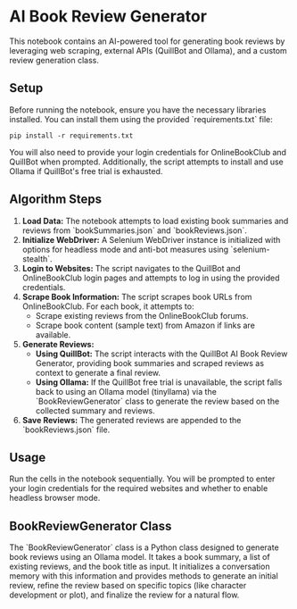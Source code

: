 <!DOCTYPE html>
<html>
<head>
<title>AI Book Review Generator</title>
</head>
<body>

<h1>AI Book Review Generator</h1>

<p>This notebook contains an AI-powered tool for generating book reviews by leveraging web scraping, external APIs (QuillBot and Ollama), and a custom review generation class.</p>

<h2>Setup</h2>

<p>Before running the notebook, ensure you have the necessary libraries installed. You can install them using the provided `requirements.txt` file:</p>

<pre><code>pip install -r requirements.txt</code></pre>

<p>You will also need to provide your login credentials for OnlineBookClub and QuillBot when prompted. Additionally, the script attempts to install and use Ollama if QuillBot's free trial is exhausted.</p>

<h2>Algorithm Steps</h2>

<ol>
  <li><strong>Load Data:</strong> The notebook attempts to load existing book summaries and reviews from `bookSummaries.json` and `bookReviews.json`.</li>
  <li><strong>Initialize WebDriver:</strong> A Selenium WebDriver instance is initialized with options for headless mode and anti-bot measures using `selenium-stealth`.</li>
  <li><strong>Login to Websites:</strong> The script navigates to the QuillBot and OnlineBookClub login pages and attempts to log in using the provided credentials.</li>
  <li><strong>Scrape Book Information:</strong> The script scrapes book URLs from OnlineBookClub. For each book, it attempts to:
    <ul>
      <li>Scrape existing reviews from the OnlineBookClub forums.</li>
      <li>Scrape book content (sample text) from Amazon if links are available.</li>
    </ul>
  </li>
  <li><strong>Generate Reviews:</strong>
    <ul>
      <li><strong>Using QuillBot:</strong> The script interacts with the QuillBot AI Book Review Generator, providing book summaries and scraped reviews as context to generate a final review.</li>
      <li><strong>Using Ollama:</strong> If the QuillBot free trial is unavailable, the script falls back to using an Ollama model (tinyllama) via the `BookReviewGenerator` class to generate the review based on the collected summary and reviews.</li>
    </ul>
  </li>
  <li><strong>Save Reviews:</strong> The generated reviews are appended to the `bookReviews.json` file.</li>
</ol>

<h2>Usage</h2>

<p>Run the cells in the notebook sequentially. You will be prompted to enter your login credentials for the required websites and whether to enable headless browser mode.</p>

<h2>BookReviewGenerator Class</h2>

<p>The `BookReviewGenerator` class is a Python class designed to generate book reviews using an Ollama model. It takes a book summary, a list of existing reviews, and the book title as input. It initializes a conversation memory with this information and provides methods to generate an initial review, refine the review based on specific topics (like character development or plot), and finalize the review for a natural flow.</p>

</body>
</html>
